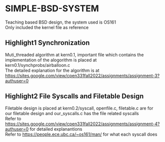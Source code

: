 # SIMPLE-BSD-SYSTEM
Teaching based BSD design, the system used is OS161 </br>
Only included the kernel file as reference </br>

## Highlight1 Synchronization
Muti_threaded algorithm at kern0.1, important file which contains the implementation of the alogorithm is placed at kern0.1/synchprobs/airballoon.c</br>
The detailed explanation for the algorithm is at https://sites.google.com/view/cpen331fall2022/assignments/assignment-3?authuser=0</br>

## Highlight2 File Syscalls and Filetable Design
Filetable design is placed at kern0.2/syscall, openfile.c, filetable.c are for our filetable design and our_syscalls.c has the file related syscalls</br>
Refer to https://sites.google.com/view/cpen331fall2022/assignments/assignment-4?authuser=0 for detailed explanantions </br>
Refer to https://people.ece.ubc.ca/~os161/man/ for what each syscall does </br>
